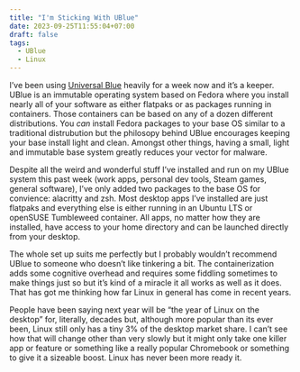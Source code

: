 ```yaml
---
title: "I'm Sticking With UBlue"
date: 2023-09-25T11:55:04+07:00
draft: false
tags: 
  - UBlue
  - Linux
---
```


I’ve been using [Universal Blue](https://universal-blue.org/) heavily for a week now and it’s a keeper. UBlue is an immutable operating system based on Fedora where you install nearly all of your software as either flatpaks or as packages running in containers. Those containers can be based on any of a dozen different distributions. You *can* install Fedora packages to your base OS similar to a traditional distrubution but the philosopy behind UBlue encourages keeping your base install light and clean. Amongst other things, having a small, light and immutable base system greatly reduces your vector for malware.
<!--more-->

Despite all the weird and wonderful stuff I’ve installed and run on my UBlue system this past week (work apps, personal dev tools, Steam games, general software), I’ve only added two packages to the base OS for convience: alacritty and zsh. Most desktop apps I’ve installed are just flatpaks and everything else is either running in an Ubuntu LTS or openSUSE Tumbleweed container. All apps, no matter how they are installed, have access to your home directory and can be launched directly from your desktop.

The whole set up suits me perfectly but I probably wouldn’t recommend UBlue to someone who doesn’t like tinkering a bit. The containerization adds some cognitive overhead and requires some fiddling sometimes to make things just so but it’s kind of a miracle it all works as well as it does. That has got me thinking how far Linux in general has come in recent years.

People have been saying next year will be “the year of Linux on the desktop” for, literally, decades but, although more popular than its ever been, Linux still only has a tiny 3% of the desktop market share. I can’t see how that will change other than very slowly but it might only take one killer app or feature or something like a really popular Chromebook or something to give it a sizeable boost. Linux has never been more ready it.

